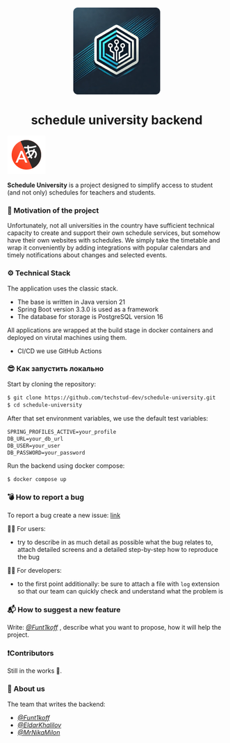 <div align="center">
  <br>
  <img src="source/logo-dev.png" alt="">
  <h1>schedule university backend</h1>
</div>

[![ru readme](source/Yandex_Translate_icon.svg)]([https://github.com/techstud-dev/schedule-university/blob/devel/add-readme/README-EN.md](https://github.com/techstud-dev/schedule-university/blob/devel/add-readme/README.md))

**Schedule University** is a project designed to simplify access to student (and not only) schedules for teachers and students.

### 🦾 Motivation of the project
Unfortunately, not all universities in the country have sufficient technical capacity to create and support their own schedule services, but somehow have their own websites with schedules.
We simply take the timetable and wrap it conveniently by adding integrations with popular calendars and timely notifications about changes and selected events.

### ⚙️ Technical Stack
The application uses the classic stack.
- The base is written in Java version 21
- Spring Boot version 3.3.0 is used as a framework
- The database for storage is PostgreSQL version 16

All applications are wrapped at the build stage in docker containers and deployed on virutal machines using them.
- CI/CD we use GitHub Actions

### 😎 Как запустить локально
Start by cloning the repository:
```bash
$ git clone https://github.com/techstud-dev/schedule-university.git
$ cd schedule-university
```

After that set environment variables, we use the default test variables:
```text
SPRING_PROFILES_ACTIVE=your_profile  
DB_URL=your_db_url  
DB_USER=your_user  
DB_PASSWORD=your_password
```

Run the backend using docker compose:
```bash
$ docker compose up
```
### 💣 How to report a bug
To report a bug create a new issue: [link](https://github.com/techstud-dev/schedule-university/issues/new)

👨‍💼 For users:
- try to describe in as much detail as possible what the bug relates to, attach detailed screens and a detailed step-by-step how to reproduce the bug
  
🧑‍💻 For developers:
- to the first point additionally: be sure to attach a file with `log` extension so that our team can quickly check and understand what the problem is

### 📬 How to suggest a new feature
Write: *[@Funt1koff](https://github.com/Funt1koff)* , describe what you want to propose, how it will help the project.

### ❗Contributors
Still in the works 🚧.

### 👥 About us
The team that writes the backend:
- *[@Funt1koff](https://github.com/Funt1koff)*
- *[@EldarKhalilov](https://github.com/EldarKhalilov)*
- *[@MrNikaMilon](https://github.com/MrNikaMilon)* 
